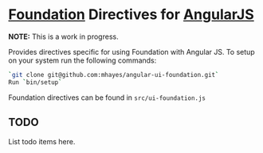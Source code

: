# [Foundation](http://foundation.zurb.com) Directives for [AngularJS](http://angularjs.org/)

**NOTE:** This is a work in progress.

Provides directives specific for using Foundation with Angular JS. To setup on your system run the following commands:

```bash
`git clone git@github.com:mhayes/angular-ui-foundation.git`
Run `bin/setup`
```

Foundation directives can be found in `src/ui-foundation.js`

## TODO

List todo items here.